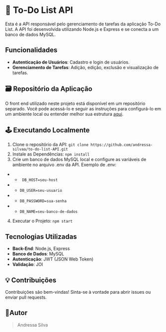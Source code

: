# 📝 To-Do List API

Esta é a API responsável pelo gerenciamento de tarefas da aplicação To-Do List. A API foi desenvolvida utilizando Node.js e Express e se conecta a um banco de dados MySQL.

## Funcionalidades

- **Autenticação de Usuários**: Cadastro e login de usuários.
- **Gerenciamento de Tarefas**: Adição, edição, exclusão e visualização de tarefas.


## 🗃 Repositório da Aplicação
O front end utilizado neste projeto está disponível em um repositório separado. Você pode acessá-lo e seguir as instruções para configurá-lo em um ambiente local ou entender melhor sua estrutura [aqui](https://github.com/andressa-silvaa/to-do-lis-React/tree/main).

## 🕹 Executando Localmente

1. Clone o repositório da API: `git clone https://github.com/andressa-silvaa/to-do-list-API.git`
2. Instale as Dependências: `npm install`
3. Crie um banco de dados MySQL local e configure as variáveis de ambiente no arquivo .env da API. Exemplo de .env:
- - ` DB_HOST=seu-host`
- - `DB_USER=seu-usuario`
- - `DB_PASSWORD=sua-senha`
- - `DB_NAME=seu-banco-de-dados`
4. Executar o Projeto: `npm start`

## Tecnologias Utilizadas

- **Back-End**: Node.js, Express
- **Banco de Dados**: MySQL
- **Autenticação**: JWT (JSON Web Token)
- **Validação**: JOI

## 💡 Contribuições

Contribuições são bem-vindas! Sinta-se à vontade para abrir issues ou enviar pull requests.


## 👩Autor
>Andressa Silva
